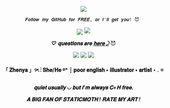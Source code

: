 <p align="Center">
<img src="https://img.shields.io/badge/EV.EVSY-ARTIST-orange?style=plastic"
  </p>

<p align="center"> <code style="color" : lightskyblue">𝑭𝒐𝒍𝒍𝒐𝒘 𝒎𝒚 𝑮𝒊𝒕𝑯𝒖𝒃 𝒇𝒐𝒓 𝑭𝑹𝑬𝑬, 𝒐𝒓 𝑰'𝒍𝒍 𝒈𝒆𝒕 𝒚𝒐𝒖! 😈 </code>  </p>


<p align="center">
<img src="https://github.com/staticmoth-supremacy/EV.EVSY/blob/main/1.png"


<p align="center">
<img src="https://github.com/staticmoth-supremacy/EV.EVSY/blob/main/blinkiesCafe-Kq.gif" </p>

***<p align="center"> ♡ 𝐪𝐮𝐞𝐬𝐭𝐢𝐨𝐧𝐬 𝐚𝐫𝐞*** ***<a href="https://evevsy.straw.page/">𝐡𝐞𝐫𝐞 ⤸</a>***  😈 </p>
<div align="center">
    <p align="center"> 
      <img src="https://github.com/staticmoth-supremacy/EV.EVSY/blob/main/5.png"> 
    <img src="https://github.com/staticmoth-supremacy/EV.EVSY/blob/main/6.png"> 
      <img src="https://github.com/staticmoth-supremacy/EV.EVSY/blob/main/8.png"> 
    </p>
<strong>「 𝐙𝐡𝐞𝐧𝐲𝐚 」୨ৎ ⋮ 𝐒𝐡𝐞/𝐇𝐞 ࿔* ┆ 𝐩𝐨𝐨𝐫 𝐞𝐧𝐠𝐥𝐢𝐬𝐡 • 𝐢𝐥𝐥𝐮𝐬𝐭𝐫𝐚𝐭𝐨𝐫 • 𝐚𝐫𝐭𝐢𝐬𝐭・. ✧ </strong>
</div> 

***<p align="center"> 𝐪𝐮𝐢𝐞𝐭 𝐮𝐬𝐮𝐚𝐥𝐥𝐲 ◡ 𝐛𝐮𝐭 𝐢'𝐦 𝐚𝐥𝐰𝐚𝐲𝐬 𝐂+𝐇 𝐟𝐫𝐞𝐞. </p>***
 
***<p align="center">𝐀 𝐁𝐈𝐆 𝐅𝐀𝐍 𝐎𝐅 𝐒𝐓𝐀𝐓𝐈𝐂𝐌𝐎𝐓𝐇 ! 𝐑𝐀𝐓𝐄 𝐌𝐘 𝐀𝐑𝐓 ! </p>***
  <p align="Center">
  <img src="https://komarev.com/ghpvc/?username=staticmoth-supremacy&style=flat-square&color=blue" alt=""
</p>
